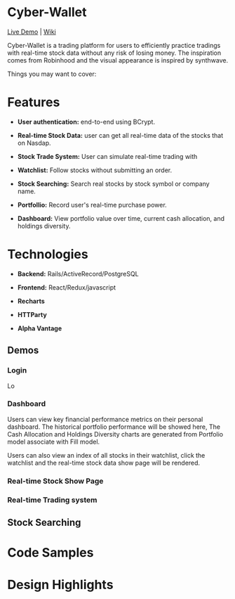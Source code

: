 # Cyber-Wallet
[Live Demo](https://cyber-wallet.herokuapp.com/#/login) | [Wiki](https://github.com/1a2b3c4dBobAn/Cyber-Wallet/wiki)

Cyber-Wallet is a trading platform for users to efficiently practice tradings with real-time stock data without any risk of losing money. The inspiration comes from Robinhood and the visual appearance is inspired by synthwave.

Things you may want to cover:

# Features

* **User authentication:** end-to-end using BCrypt.

* **Real-time Stock Data:** user can get all real-time data of the stocks that on Nasdap. 

* **Stock Trade System:** User can simulate real-time trading with

* **Watchlist:** Follow stocks without submitting an order.

* **Stock Searching:** Search real stocks by stock symbol or company name.

* **Portfollio:** Record user's real-time purchase power.

* **Dashboard:** View portfolio value over time, current cash allocation, and holdings diversity.

# Technologies

 * **Backend:**  Rails/ActiveRecord/PostgreSQL
 
 * **Frontend:**  React/Redux/javascript
 
 * **Recharts**
  
 * **HTTParty**
   
 * **Alpha Vantage**
 
 
## Demos
 
### Login
 
Lo

 
### Dashboard
 
Users can view key financial performance metrics on their personal dashboard. The historical portfolio performance will be showed here, The Cash Allocation and Holdings Diversity charts are generated from Portfolio model associate with Fill model.

Users can also view an index of all stocks in their watchlist, click the watchlist and the real-time stock data show page will be rendered.
 
### Real-time Stock Show Page
 

### Real-time Trading system
 
 
## Stock Searching
 
 
 
 # Code Samples

 
 
 # Design Highlights
 
 
 
 
